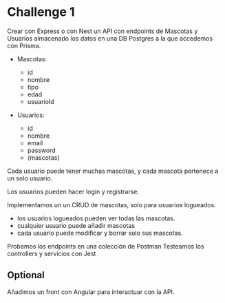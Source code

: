 # Challenge 1

Crear con Express o con Nest un API con endpoints de Mascotas y Usuarios almacenado los datos en una DB Postgres a la que accedemos con Prisma.

- Mascotas:
  - id
  - nombre
  - tipo
  - edad
  - usuarioId

- Usuarios:
  - id
  - nombre
  - email
  - password
  - (mascotas)

Cada usuario puede tener muchas mascotas, y cada mascota pertenece a un solo usuario.

Los usuarios pueden hacer login y registrarse.

Implementamos un  un CRUD de mascotas, solo para usuarios logueados.

- los usuarios logueados pueden ver todas las mascotas.
- cualquier usuario puede añadir mascotas
- cada usuario puede modificar y borrar solo sus mascotas.

Probamos los endpoints en una colección de Postman
Testeamos los controllers y servicios con Jest

## Optional

Añadimos un front con Angular para interactuar con la API.
